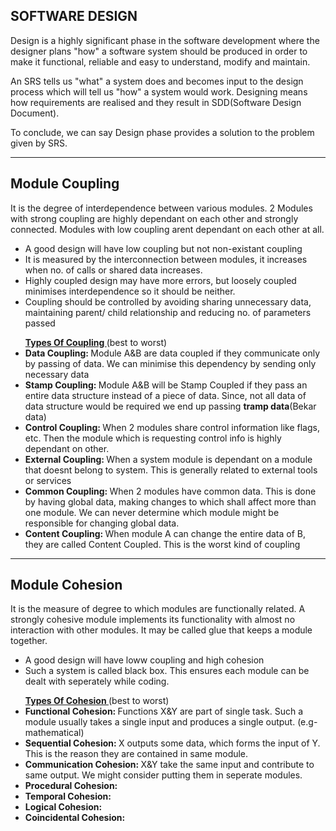SOFTWARE DESIGN
---------------
Design is a highly significant phase in the software development where the designer plans "how"
a software system should be produced in order to make it functional, reliable and easy to 
understand, modify and maintain.

An SRS tells us "what" a system does and becomes input to the design process which will 
tell us "how" a system would work. Designing means how requirements are realised and they
result in SDD(Software Design Document).

To conclude, we can say Design phase provides a solution to the problem given by SRS.

____

Module Coupling 
----------------
It is the degree of interdependence between various modules. 2 Modules with strong coupling
are highly dependant on each other and strongly connected. Modules with low coupling arent
dependant on each other at all.

<ul>
	<li> A good design will have low coupling but not non-existant coupling </li>
	<li> It is measured by the interconnection between modules, it increases when no. of calls
	or shared data increases. </li>
	<li> Highly coupled design may have more errors, but loosely coupled minimises interdependence
	so it should be neither. </li>
	<li> Coupling should be controlled by avoiding sharing unnecessary data, maintaining parent/
	child relationship and reducing no. of parameters passed </li>
</ul>

<ul> <b><ins> Types Of Coupling </ins></b> (best to worst)
	<li> <b> Data Coupling: </b> Module A&B are data coupled if they communicate only by passing
		of data. We can minimise this dependency by sending only necessary data</li>
	<li> <b> Stamp Coupling: </b> Module A&B will be Stamp Coupled if they pass an entire data
		structure instead of a piece of data. Since, not all data of data structure would be 
		required we end up passing <b>tramp data</b>(Bekar data) </li>
	<li> <b> Control Coupling: </b> When 2 modules share control information like flags, etc. Then
		the module which is requesting control info is highly dependant on other. </li>
	<li> <b> External Coupling: </b> When a system module is dependant on a module that doesnt belong
		to system. This is generally related to external tools or services </li>
	<li> <b> Common Coupling: </b> When 2 modules have common data. This is done by having global 
		data, making changes to which shall affect more than one module. We can never determine
		which module might be responsible for changing global data. </li>
	<li> <b> Content Coupling: </b> When module A can change the entire data of B, they are called
		Content Coupled. This is the worst kind of coupling </li>
</ul>


____ 

Module Cohesion 
----------------
It is the measure of degree to which modules are functionally related. A strongly cohesive
module implements its functionality with almost no interaction with other modules. It may be 
called glue that keeps a module together.

<ul>
	<li> A good design will have loww coupling and high cohesion </li>
	<li> Such a system is called black box. This ensures each module can be dealt with seperately
		while coding. </li>
</ul>

<ul> <b><ins> Types Of Cohesion </ins></b> (best to worst)
	<li> <b> Functional Cohesion: </b> Functions X&Y are part of single task. Such a module usually takes
		a single input and produces a single output. (e.g- mathematical)</li>
	<li> <b> Sequential Cohesion: </b> X outputs some data, which forms the input of Y. This is the 
		reason they are contained in same module. </li>
	<li> <b> Communication Cohesion: </b> X&Y take the same input and contribute to same output. We
		might consider putting them in seperate modules.</li>
	<li> <b> Procedural Cohesion: </b> </li>
	<li> <b> Temporal Cohesion: </b> </li>
	<li> <b> Logical Cohesion: </b> </li>
	<li> <b> Coincidental Cohesion: </b> </li>
</ul>
